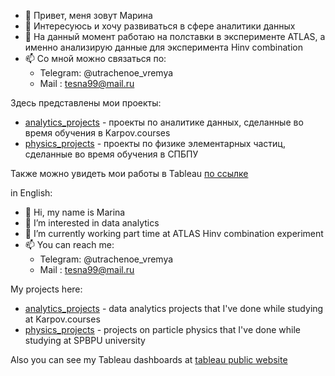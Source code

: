 - 👋 Привет, меня зовут Марина
- 👀 Интересуюсь и хочу развиваться в сфере аналитики данных
- 🌱 На данный момент работаю на полставки в эксперименте ATLAS, а именно анализирую данные для эксперимента Hinv combination
- 📫 Со мной можно связаться по:
  - Telegram: @utrachenoe_vremya
  - Mail : tesna99@mail.ru

Здесь представлены мои проекты:
* [analytics_projects](https://github.com/mpokidova/analytics_projects) - проекты по аналитике данных, сделанные во время обучения в Karpov.courses
* [physics_projects](https://github.com/mpokidova/physics_project) - проекты по физике элементарных частиц, сделанные во время обучения в СПБПУ

Также можно увидеть мои работы в Tableau [по ссылке](https://public.tableau.com/app/profile/marina.p3868)

in English:


- 👋 Hi, my name is Marina
- 👀 I’m interested in data analytics
- 🌱 I’m currently working part time at ATLAS Hinv combination experiment 
- 📫 You can reach me:
  - Telegram: @utrachenoe_vremya
  - Mail : tesna99@mail.ru

My projects here:
* [analytics_projects](https://github.com/mpokidova/analytics_projects) - data analytics projects that I've done while studying at Karpov.courses
* [physics_projects](https://github.com/mpokidova/physics_project) - projects on particle physics that I've done while studying at SPBPU university

Also you can see my Tableau dashboards at [tableau public website](https://public.tableau.com/app/profile/marina.p3868)
